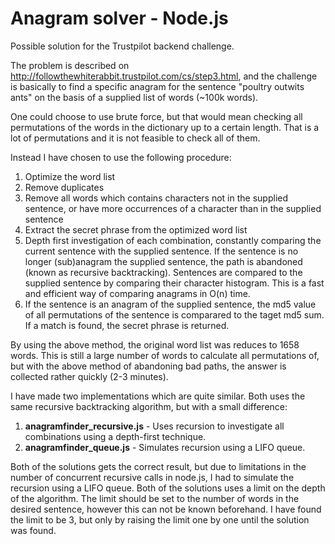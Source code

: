 Anagram solver - Node.js
====

Possible solution for the Trustpilot backend challenge.

The problem is described on http://followthewhiterabbit.trustpilot.com/cs/step3.html, and the challenge is basically to find a specific anagram for the sentence "poultry outwits ants" on the basis of a supplied list of words (~100k words).

One could choose to use brute force, but that would mean checking all permutations of the words in the dictionary up to a certain length. That is a lot of permutations and it is not feasible to check all of them. 

Instead I have chosen to use the following procedure:

1. Optimize the word list
  1. Remove duplicates
  2. Remove all words which contains characters not in the supplied sentence, or have more occurrences of a character than in the supplied sentence
2. Extract the secret phrase from the optimized word list
  1. Depth first investigation of each combination, constantly comparing the current sentence with the supplied sentence. If the sentence is no longer (sub)anagram the supplied sentence, the path is abandoned (known as recursive backtracking). Sentences are compared to the supplied sentence by comparing their character histogram. This is a fast and efficient way of comparing anagrams in O(n) time.
  2. If the sentence is an anagram of the supplied sentence, the md5 value of all permutations of the sentence is comparared to the taget md5 sum. If a match is found, the secret phrase is returned.

By using the above method, the original word list was reduces to 1658 words. This is still a large number of words to calculate all permutations of, but with the above method of abandoning bad paths, the answer is collected rather quickly (2-3 minutes). 

I have made two implementations which are quite similar. Both uses the same recursive backtracking algorithm, but with a small difference:

1. **anagramfinder_recursive.js** - Uses recursion to investigate all combinations using a depth-first technique.
2. **anagramfinder_queue.js** - Simulates recursion using a LIFO queue.

Both of the solutions gets the correct result, but due to limitations in the number of concurrent recursive calls in node.js, I had to simulate the recursion using a LIFO queue. Both of the solutions uses a limit on the depth of the algorithm. The limit should be set to the number of words in the desired sentence, however this can not be known beforehand. I have found the limit to be 3, but only by raising the limit one by one until the solution was found.